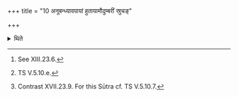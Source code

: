 +++
title = "10 अनूबन्ध्यावपायां हुतायामौदुम्बरीं स्रुचङ्"

+++

<details><summary>थिते</summary>

10. After the momentum of the Anūbandhyā-cow for Mitra and Varuṇa is offered,[^1] having filled the ladle made of Udumbara with ghee, with imaṁ stanam ūrjasvantam...[^2] he offers the libation named Agner Vimoka (Unyoking of Agni).[^3]   

[^1]: See XIII.23.6.  

[^2]: TS V.5.10.e.  

[^3]: Contrast XVII.23.9. For this Sūtra cf. TS V.5.10.7.   
</details>
